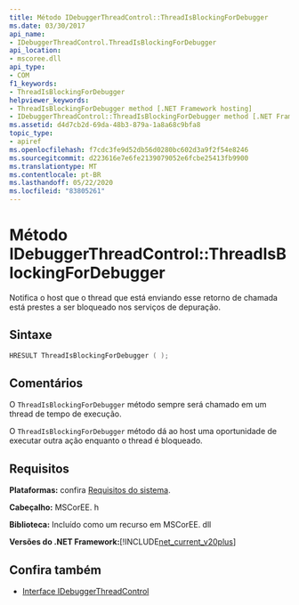 ```yaml
---
title: Método IDebuggerThreadControl::ThreadIsBlockingForDebugger
ms.date: 03/30/2017
api_name:
- IDebuggerThreadControl.ThreadIsBlockingForDebugger
api_location:
- mscoree.dll
api_type:
- COM
f1_keywords:
- ThreadIsBlockingForDebugger
helpviewer_keywords:
- ThreadIsBlockingForDebugger method [.NET Framework hosting]
- IDebuggerThreadControl::ThreadIsBlockingForDebugger method [.NET Framework hosting]
ms.assetid: d4d7cb2d-69da-48b3-879a-1a8a68c9bfa8
topic_type:
- apiref
ms.openlocfilehash: f7cdc3fe9d52db56d0280bc602d3a9f2f54e8246
ms.sourcegitcommit: d223616e7e6fe2139079052e6fcbe25413fb9900
ms.translationtype: MT
ms.contentlocale: pt-BR
ms.lasthandoff: 05/22/2020
ms.locfileid: "83805261"
---
```

# <a name="idebuggerthreadcontrolthreadisblockingfordebugger-method"></a>Método IDebuggerThreadControl::ThreadIsBlockingForDebugger
Notifica o host que o thread que está enviando esse retorno de chamada está prestes a ser bloqueado nos serviços de depuração.  
  
## <a name="syntax"></a>Sintaxe  
  
```cpp  
HRESULT ThreadIsBlockingForDebugger ( );  
```  
  
## <a name="remarks"></a>Comentários  
 O `ThreadIsBlockingForDebugger` método sempre será chamado em um thread de tempo de execução.  
  
 O `ThreadIsBlockingForDebugger` método dá ao host uma oportunidade de executar outra ação enquanto o thread é bloqueado.  
  
## <a name="requirements"></a>Requisitos  
 **Plataformas:** confira [Requisitos do sistema](../../get-started/system-requirements.md).  
  
 **Cabeçalho:** MSCorEE. h  
  
 **Biblioteca:** Incluído como um recurso em MSCorEE. dll  
  
 **Versões do .NET Framework:**[!INCLUDE[net_current_v20plus](../../../../includes/net-current-v20plus-md.md)]  
  
## <a name="see-also"></a>Confira também

- [Interface IDebuggerThreadControl](idebuggerthreadcontrol-interface.md)

